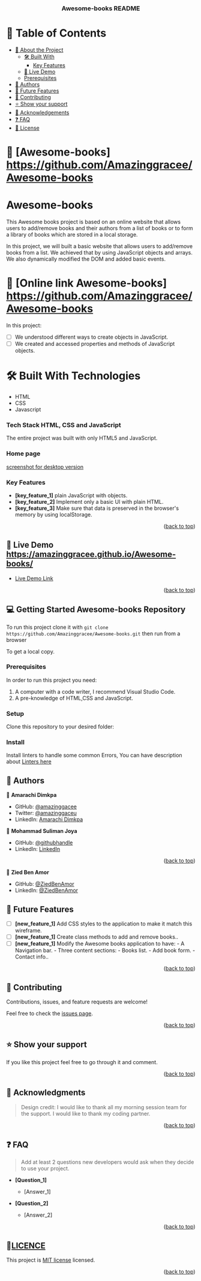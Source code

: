 


<div align="center">

  <h3 id = "readme-top"><b>Awesome-books README </b></h3>

</div>

<!-- TABLE OF CONTENTS -->

# 📗 Table of Contents

- [📖 About the Project](#about-project)
  - [🛠 Built With](#built-with)
    - [Key Features](#key-features)
  - [🚀 Live Demo](#live-demo)
  - [Prerequisites](#Prerequisites)
- [👥 Authors](#authors)
- [🔭 Future Features](#future-features)
- [🤝 Contributing](#contributing)
- [⭐️ Show your support](#support)
- [🙏 Acknowledgements](#acknowledgements)
- [❓ FAQ](#faq)
- [📝 License](#license)

<!-- PROJECT DESCRIPTION -->

# 📖 [Awesome-books] <a name="about-project">https://github.com/Amazinggracee/Awesome-books</a>

# Awesome-books
This Awesome books project is based on an online website that allows users to add/remove books and their authors from a list of books or to form a library of books which are stored in a local storage.


In this project, we will built a basic website that allows users to add/remove books from a list. We achieved that by using JavaScript objects and arrays. We also dynamically modified the DOM and added basic events.


# 📖 [Online link Awesome-books] <a name="about-project">https://github.com/Amazinggracee/Awesome-books</a>

In this project:
- [ ] We understood different ways to create objects in JavaScript.
- [ ] We created and accessed properties and methods of JavaScript objects.
      
# 🛠 Built With <a name="built-with">Technologies</a>

- HTML
- CSS
- Javascript

### Tech Stack <a name="tech-stack">HTML, CSS and JavaScript</a>

The entire project was built with only HTML5 and JavaScript.

### Home page

[screenshot for desktop version](./images/pix.png)

<!-- Features -->

### Key Features <a name="key-features">
- **[key_feature_1]** plain JavaScript with objects.
- **[key_feature_2]** Implement only a basic UI with plain HTML.
- **[key_feature_3]** Make sure that data is preserved in the browser's memory by using localStorage.
</a>
<p align="right">(<a href="#readme-top">back to top</a>)</p>

<!-- LIVE DEMO -->

## 🚀 Live Demo <a name="live-demo">https://amazinggracee.github.io/Awesome-books/</a>
- [Live Demo Link](https://amazinggracee.github.io/Awesome-books/)

<p align="right">(<a href="#readme-top">back to top</a>)</p>

<!-- GETTING STARTED -->

## 💻 Getting Started <a name="getting-started">Awesome-books Repository

To run this project clone it with `git clone https://github.com/Amazinggracee/Awesome-books.git`
then run from a browser

To get a local copy.
</a>

### Prerequisites

In order to run this project you need:

1. A computer with a code writer, I recommend Visual Studio Code.
2. A pre-knowledge of HTML,CSS and JavaScript.

### Setup

Clone this repository to your desired folder:

### Install

Install linters to handle some common Errors, You can have description about [Linters here](https://github.com/microverseinc/linters-config)

<!-- AUTHORS -->

## 👥 Authors <a name="authors"></a>

👤 **Amarachi Dimkpa**

- GitHub: [@amazinggacee](https://github.com/Amazinggracee)
- Twitter: [@amazinggaceu](https://twitter.com/amazinggraceu)
- LinkedIn: [Amarachi Dimkpa](https://linkedin.com/in/amarachi-dimkpa-070643183)

👤 **Mohammad Suliman Joya**

- GitHub: [@githubhandle](https://github.com/SulimanJoya)
- LinkedIn: [LinkedIn](https://www.linkedin.com/in/sjoya66/)
<p align="right">(<a href="#readme-top">back to top</a>)</p>

👤 **Zied Ben Amor**

- GitHub: [@ZiedBenAmor](https://github.com/zied2112)
- LinkedIn: [@ZiedBenAmor](https://www.linkedin.com/in/zied-ben-amor-924908149/)

<!-- FUTURE FEATURES -->

## 🔭 Future Features <a name="future-features"></a>

- [ ] **[new_feature_1]** Add CSS styles to the application to make it match this wireframe.
- [ ] **[new_feature_1]** Create class methods to add and remove books..
- [ ] **[new_feature_1]** Modify the Awesome books application to have:
                            - A Navigation bar.
                            - Three content sections:
                            - Books list.
                            - Add book form.
                            - Contact info..

<p align="right">(<a href="#readme-top">back to top</a>)</p>
<!-- CONTRIBUTING -->

## 🤝 Contributing <a name="contributing"></a>

Contributions, issues, and feature requests are welcome!

Feel free to check the [issues page](https://github.com/Amazinggracee/Awesome-books/issues).

<p align="right">(<a href="#readme-top">back to top</a>)</p>

<!-- SUPPORT -->

## ⭐️ Show your support <a name="support"></a>

If you like this project feel free to go through it and comment.

<p align="right">(<a href="#readme-top">back to top</a>)</p>

<!-- ACKNOWLEDGEMENTS -->


## 🙏 Acknowledgments <a name="acknowledgements"></a>

> Design credit:
> I would like to thank all my morning session team for the support.
I would like to thank my coding partner.

<p align="right">(<a href="#readme-top">back to top</a>)</p>

<!-- FAQ (optional) -->

## ❓ FAQ <a name="faq"></a>

> Add at least 2 questions new developers would ask when they decide to use your project.

- **[Question_1]**

  - [Answer_1]

- **[Question_2]**

  - [Answer_2]

<p align="right">(<a href="#readme-top">back to top</a>)</p>

<!-- LICENSE -->

## 📝<a href= "https://github.com/Amazinggracee/Awesome-books/blob/main/LICENSE" name="license.txt">LICENCE</a>

This project is [MIT license](./License.txt) licensed.

<p align="right">(<a href="#readme-top">back to top</a>)</p>
